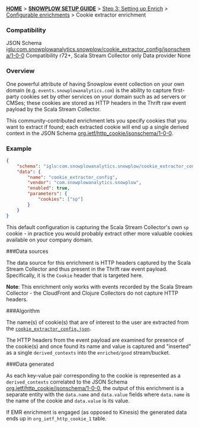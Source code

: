 <a name="top" />

[**HOME**](Home) > [**SNOWPLOW SETUP GUIDE**](Setting-up-Snowplow) > [Step 3: Setting up Enrich](Setting-up-enrich) > [Configurable enrichments](Configurable-enrichments) > Cookie extractor enrichment

### Compatibility

JSON Schema   [iglu:com.snowplowanalytics.snowplow/cookie_extractor_config/jsonschema/1-0-0][schema]
Compatibility r72+, Scala Stream Collector only
Data provider None

### Overview

One powerful attribute of having Snowplow event collection on your own domain (e.g. `events.snowplowanalytics.com`) is the ability to capture first-party cookies set by other services on your domain such as ad servers or CMSes; these cookies are stored as HTTP headers in the Thrift raw event payload by the Scala Stream Collector.

This community-contributed enrichment lets you specify cookies that you want to extract if found; each extracted cookie will end up a single derived context in the JSON Schema [org.ietf/http_cookie/jsonschema/1-0-0][http-cookie-schema].

### Example

```json
{
	"schema": "iglu:com.snowplowanalytics.snowplow/cookie_extractor_config/jsonschema/1-0-0",
	"data": {
		"name": "cookie_extractor_config",
		"vendor": "com.snowplowanalytics.snowplow",
		"enabled": true,
		"parameters": {
			"cookies": ["sp"]
		}
	}
}
```

This default configuration is capturing the Scala Stream Collector's own `sp` cookie - in practice you would probably extract other more valuable cookies available on your company domain.

###Data sources

The data source for this enrichment is HTTP headers captured by the Scala Stream Collector and thus present in the Thrift raw event payload. Specifically, it is the `Cookie` header that is targeted here.

**Note**: This enrichment only works with events recorded by the Scala Stream Collector - the CloudFront and Clojure Collectors do not capture HTTP headers.

###Algorithm

The name(s) of cookie(s) that are of interest to the user are extracted from the [`cookie_extractor_config.json`](https://github.com/snowplow/snowplow/blob/master/3-enrich/config/enrichments/cookie_extractor_config.json).

The HTTP headers from the event payload are examined for presence of the cookie(s) and once found its name and value is captured and "inserted" as a single `derived_contexts` into the `enriched/good` stream/bucket.

###Data generated

As each key-value pair corresponding to the cookie is represented as a `derived_contexts` correlated to the JSON Schema [org.ietf/http_cookie/jsonschema/1-0-0][http-cookie-schema], the output of this enrichment is a separate entity with the `data.name` and `data.value` fields where `data.name` is the name of the cookie and `data.value` is its value.

If EMR enrichment is engaged (as opposed to Kinesis) the generated data ends up in `org_ietf_http_cookie_1` table.


[schema]: http://iglucentral.com/schemas/com.snowplowanalytics.snowplow/cookie_extractor_config/jsonschema/1-0-0
[http-cookie-schema]: http://iglucentral.com/schemas/org.ietf/http_cookie/jsonschema/1-0-0
